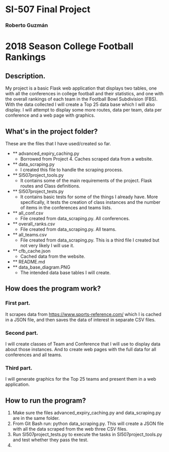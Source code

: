 # SI-507 Final Project

### Roberto Guzmán

# 2018 Season College Football Rankings

## Description.
My project is a basic Flask web application that displays two tables, one with all the conferences in college football and their statistics, and one with the overall rankings of each team in the Football Bowl Subdivision (FBS). With the data collected I will create a Top 25 data base which I will also display. I will attempt to display some more routes, data per team, data per conference and a web page with graphics.



## What's in the project folder?
These are the files that I have used/created so far.

- ** advanced_expiry_caching.py
  - Borrowed from Project 4. Caches scraped data from a website.
- ** data_scraping.py
  - I created this file to handle the scraping process.
- ** SI507project_tools.py
  - It contains some of the main requirements of the project. Flask routes and Class definitions.
- ** SI507project_tests.py
  - It contains basic tests for some of the things I already have. More specifically, it tests the creation of class instances and the number of items in the conferences and teams lists.
- ** all_conf.csv
  - File created from data_scraping.py. All conferences.
- ** overall_ranks.csv
  - File created from data_scraping.py. All teams.
- ** all_teams.csv
  - File created from data_scraping.py. This is a third file I created but not very likely I will use it.
- ** cfb_cache.json
  - Cached data from the website.
- ** README.md
- ** data_base_diagram.PNG
  - The intended data base tables I will create.


## How does the program work?
### First part.
It scrapes data from https://www.sports-reference.com/ which I is cached in a JSON file, and then saves the data of interest in separate CSV files.

### Second part.
I will create classes of Team and Conference that I will use to display data about those instances. And to create web pages with the full data for all conferences and all teams.

### Third part.
I will generate graphics for the Top 25 teams and present them in a web application.




## How to run the program?
1. Make sure the files advanced_expiry_caching.py and data_scraping.py are in the same folder.
2. From Git Bash run: python data_scraping.py. This will create a JSON file with all the data scraped from the web three CSV files.
3. Run SI507project_tests.py to execute the tasks in SI507project_tools.py and test whether they pass the test.
4.













##
